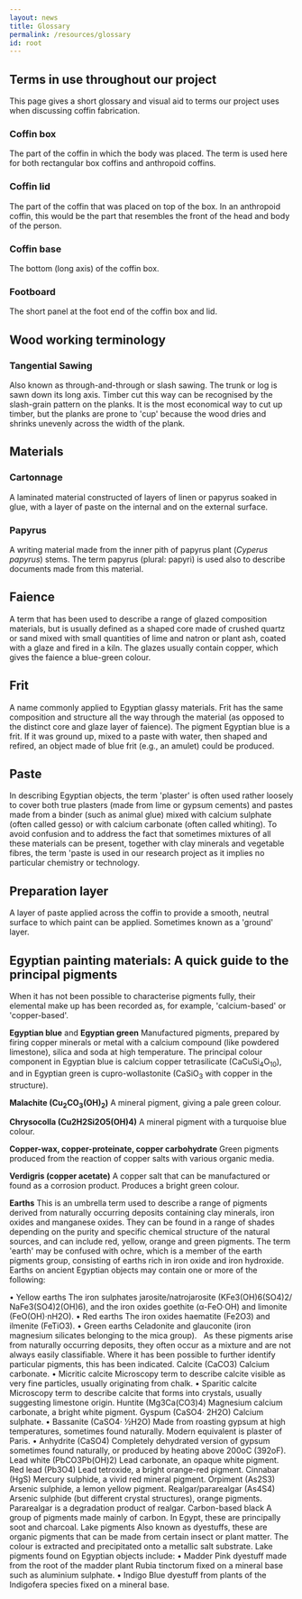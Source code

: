```yaml
---
layout: news
title: Glossary
permalink: /resources/glossary
id: root
---
```


## Terms in use throughout our project

This page gives a short glossary and visual aid to terms our project uses when discussing coffin fabrication.

### Coffin box

The part of the coffin in which the body was placed. The term is used here for both rectangular box coffins and anthropoid
coffins.

### Coffin lid

The part of the coffin that was placed on top of the box. In an anthropoid coffin, this would be the part that resembles
the front of the head and body of the person.

### Coffin base

The bottom (long axis) of the coffin box.

### Footboard

The short panel at the foot end of the coffin box and lid.


## Wood working terminology

### Tangential Sawing

Also known as through-and-through or slash sawing. The trunk or log is sawn down its long axis. Timber cut this way can
be recognised by the slash-grain pattern on the planks. It is the most economical way to cut up timber, but the planks
are prone to 'cup' because the wood dries and shrinks unevenly across the width of the plank.

## Materials

### Cartonnage

A laminated material constructed of layers of linen or papyrus soaked in glue, with a layer of paste on the internal and 
on the external surface.

### Papyrus

A writing material made from the inner pith of papyrus plant (_Cyperus papyrus_) stems. The term papyrus (plural: papyri) 
is used also to describe documents made from this material.

## Faience 
A term that has been used to describe a range of glazed composition materials, but is usually defined as a shaped core made 
of crushed quartz or sand mixed with small quantities of lime and natron or plant ash, coated with a glaze and fired in a 
kiln. The glazes usually contain copper, which gives the faience a blue-green colour.

## Frit

A name commonly applied to Egyptian glassy materials. Frit has the same composition and structure all the way through the 
material (as opposed to the distinct core and glaze layer of faience). The pigment Egyptian blue is a frit. If it was ground 
up, mixed to a paste with water, then shaped and refired, an object made of blue frit (e.g., an amulet) could be produced.

## Paste 

In describing Egyptian objects, the term 'plaster' is often used rather loosely to cover both true plasters (made from lime 
or gypsum cements) and pastes made from a binder (such as animal glue) mixed with calcium sulphate (often called gesso) or 
with calcium carbonate (often called whiting). To avoid confusion and to address the fact that sometimes mixtures of all 
these materials can be present, together with clay minerals and vegetable fibres, the term 'paste is used in our research 
project as it implies no particular chemistry or technology. 

## Preparation layer 

A layer of paste applied across the coffin to provide a smooth, neutral surface to which paint can be applied. Sometimes 
known as a 'ground' layer. 

## Egyptian painting materials: A quick guide to the principal pigments 

When it has not been possible to characterise pigments fully, their elemental make up has been recorded as, for example, 'calcium-based' or 'copper-based'. 

**Egyptian blue** and **Egyptian green** Manufactured pigments, prepared by firing copper minerals or metal with a calcium compound (like powdered limestone), silica and soda at high temperature. The principal colour component in Egyptian blue is calcium copper tetrasilicate (CaCuSi<sub>4</sub>O<sub>10</sub>), and in Egyptian green is cupro-wollastonite (CaSiO<sub>3</sub> with copper in the structure). 

**Malachite (Cu<sub>2</sub>CO<sub>3</sub>(OH)<sub>2</sub>)** A mineral pigment, giving a pale green colour.

**Chrysocolla (Cu2H2Si2O5(OH)4)** A mineral pigment with a turquoise blue colour. 

**Copper-wax, copper-proteinate, copper carbohydrate** Green pigments produced from the reaction of copper salts with various organic media.

**Verdigris (copper acetate)** A copper salt that can be manufactured or found as a corrosion product. Produces a bright green colour.

**Earths** This is an umbrella term used to describe a range of pigments derived from naturally occurring deposits containing clay minerals, iron oxides and manganese oxides. They can be found in a range of shades depending on the purity and specific chemical structure of the natural sources, and can include red, yellow, orange and green pigments. The term 'earth' may be confused with ochre, which is a member of the earth pigments group, consisting of earths rich in iron oxide and iron hydroxide. Earths on ancient Egyptian objects may contain one or more of the following:

•	Yellow earths The iron sulphates jarosite/natrojarosite (KFe3(OH)6(SO4)2/ NaFe3(SO4)2(OH)6), and the iron oxides goethite (α-FeO·OH) and limonite (FeO(OH)·nH2O).
•	Red earths The iron oxides haematite (Fe2O3) and ilmenite (FeTiO3). 
•	Green earths Celadonite and glauconite (iron magnesium silicates belonging to the mica group).  
As these pigments arise from naturally occurring deposits, they often occur as a mixture and are not always easily classifiable. Where it has been possible to further identify particular pigments, this has been indicated. 
Calcite (CaCO3) Calcium carbonate. 
•	Micritic calcite Microscopy term to describe calcite visible as very fine particles, usually originating from chalk. 
•	Sparitic calcite Microscopy term to describe calcite that forms into crystals, usually suggesting limestone origin.
Huntite (Mg3Ca(CO3)4) Magnesium calcium carbonate, a bright white pigment. 
Gyspum (CaSO4· 2H2O) Calcium sulphate.
•	Bassanite (CaSO4· ½H2O) Made from roasting gypsum at high temperatures, sometimes found naturally. Modern equivalent is plaster of Paris. 
•	Anhydrite (CaSO4) Completely dehydrated version of gypsum sometimes found naturally, or produced by heating above 200oC (392oF).
Lead white (PbCO3Pb(OH)2) Lead carbonate, an opaque white pigment. 
Red lead (Pb3O4) Lead tetroxide, a bright orange-red pigment. 
Cinnabar (HgS) Mercury sulphide, a vivid red mineral pigment.
Orpiment (As2S3) Arsenic sulphide, a lemon yellow pigment.
Realgar/pararealgar (As4S4) Arsenic sulphide (but different crystal structures), orange pigments. Pararealgar is a degradation product of realgar. 
Carbon-based black A group of pigments made mainly of carbon. In Egypt, these are principally soot and charcoal. 
Lake pigments Also known as dyestuffs, these are organic pigments that can be made from certain insect or plant matter. The colour is extracted and precipitated onto a metallic salt substrate. Lake pigments found on Egyptian objects include: 
•	Madder Pink dyestuff made from the root of the madder plant Rubia tinctorum fixed on a mineral base such as aluminium sulphate. 
•	Indigo Blue dyestuff from plants of the Indigofera species fixed on a mineral base.
